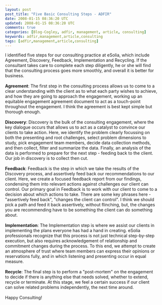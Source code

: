 ```yaml
---           
layout: post
post_title: "Five Basic Consulting Steps - ADFIR"
date: 2008-01-15 08:36:20 UTC
updated: 2008-01-15 08:36:20 UTC
comments: true
categories: [Blog-Cogley, adfir, management, article, consulting]
keywords: adfir,management,article,consulting
tags: [adfir,management,article,consulting]
---
```

 
I identified five steps for our consulting practice at eSolia, which include Agreement, Discovery, Feedback, Implementation and Recycling. If the consultant takes care to complete each step diligently, he or she will find that the consulting process goes more smoothly, and overall it is better for business.<br /><br />**Agreement**: The first step in the consulting process allows us to come to a clear understanding with the client as to what each party wishes to achieve, and how they are going to approach the engagement, working up an equitable engagement agreement document to act as a touch-point throughout the engagement. I think the agreement is best kept simple but thorough enough. <br /><br />**Discovery**: Discovery is the bulk of the consulting engagement, where the key dialogue occurs that allows us to act as a catalyst to convince our clients to take action. Here, we identify the problem clearly focussing on both the presenting and root challenges, select problem dimensions to study, pick engagement team members, decide data collection methods, and then collect, filter and summarize the data. Finally, an analysis of the data is performed to prepare for the next step - feeding back to the client. Our job in discovery is to collect then cut. <br /><br />**Feedback**: Feedback is the step in which we take the results of the Discovery process, and assertively feed back our recommendations to our client. Here, we create a focused feedback report from our findings, condensing them into relevant actions against challenges our client can control. Our primary goal in Feedback is to work with our client to come to a decision about which actions to take. There are some key phrases here - "assertively feed back", "changes the client can control". I think we should pick a path and feed it back assertively, without flinching, but, the changes you are recommending have to be something the client can do something about. <br /><br />**Implementation**: The Implementation step is where we assist our clients in implementing the plans everyone has had a hand in creating. eSolia professionals recognize that this process is not just technical step-by-step execution, but also requires acknowledgement of relationship and commitment changes during the process. To this end, we attempt to create an atmosphere of trust where team members can express their opinions or reservations fully, and in which listening and presenting occur in equal measure. <br /><br />**Recycle**: The final step is to perform a "post-mortem" on the engagement to decide if there is anything else that needs solved, whether to extend, recycle or terminate. At this stage, we feel a certain success if our client can solve related problems independently, the next time around.<br /><br />Happy Consulting!